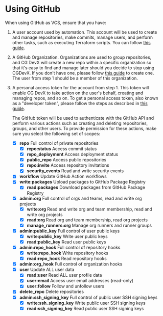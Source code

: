 # Using GitHub

When using GitHub as VCS, ensure that you have:

1. A user account used by automation.
   This account will be used to create and manage repositories,
   make commits, manage users, and perform other tasks, such as executing Terraform scripts.
   You can
   follow [this guide](https://docs.github.com/en/get-started/signing-up-for-github/signing-up-for-a-new-github-account).
2. A GitHub Organization.
   Organizations are used to group repositories, and CG DevX will create a new repo within a
   specific organization so that it's easy to find and manage later should you decide to stop using CGDevX.
   If you don't have one, please
   follow [this guide](https://docs.github.com/en/organizations/collaborating-with-groups-in-organizations/creating-a-new-organization-from-scratch)
   to create one.
   The user from step 1 should be a member of this organization.
3. A personal access token for the account from step 1.
   This token will enable CG DevX to take action on the user's
   behalf, creating and managing repos, and so on. To get a personal access token, also known as a "developer token",
   please
   follow the steps as described
   in [this guide](https://docs.github.com/en/authentication/keeping-your-account-and-data-secure/managing-your-personal-access-tokens#creating-a-fine-grained-personal-access-token).

   The GitHub token will be used to authenticate with the GitHub API and perform various actions such as creating and
   deleting repositories, groups, and other users. To provide permission for these actions, make sure you select the
   following set of scopes:

    - [x] **repo** Full control of private repositories
        - [x] **repo:status** Access commit status
        - [x] **repo_deployment** Access deployment status
        - [x] **public_repo** Access public repositories
        - [x] **repo:invite** Access repository invitations
        - [x] **security_events** Read and write security events
    - [x] **workflow** Update GitHub Action workflows
    - [x] **write:packages** Upload packages to GitHub Package Registry
        - [x] **read:packages** Download packages from GitHub Package Registry
    - [x] **admin:org** Full control of orgs and teams, read and write org projects
        - [x] **write:org** Read and write org and team membership, read and write org projects
        - [x] **read:org** Read org and team membership, read org projects
        - [x] **manage_runners:org** Manage org runners and runner groups
    - [x] **admin:public_key** Full control of user public keys
        - [x] **write:public_key** Write user public keys
        - [x] **read:public_key** Read user public keys
    - [x] **admin:repo_hook** Full control of repository hooks
        - [x] **write:repo_hook** Write repository hooks
        - [x] **read:repo_hook** Read repository hooks
    - [x] **admin:org_hook** Full control of organization hooks
    - [x] **user** Update ALL user data
        - [x] **read:user** Read ALL user profile data
        - [x] **user:email** Access user email addresses (read-only)
        - [x] **user:follow** Follow and unfollow users
    - [x] **delete_repo** Delete repositories
    - [x] **admin:ssh_signing_key** Full control of public user SSH signing keys
        - [x] **write:ssh_signing_key** Write public user SSH signing keys
        - [x] **read:ssh_signing_key** Read public user SSH signing keys